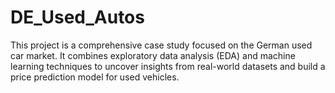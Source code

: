 # DE_Used_Autos
This project is a comprehensive case study focused on the German used car market. It combines exploratory data analysis (EDA) and machine learning techniques to uncover insights from real-world datasets and build a price prediction model for used vehicles.
